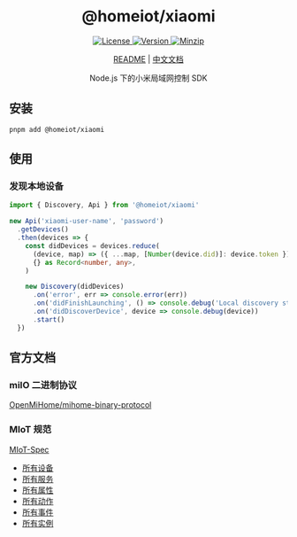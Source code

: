 <h1 align="center">@homeiot/xiaomi</h1>

<p align="center">
  <a href="https://github.com/qq15725/homeiot/blob/master/LICENSE" class="mr-3">
    <img src="https://img.shields.io/npm/l/homeiot.svg" alt="License">
  </a>
  <a href="https://www.npmjs.com/package/@homeiot/xiaomi">
    <img src="https://img.shields.io/npm/v/@homeiot/xiaomi.svg" alt="Version">
  </a>
  <a href="https://cdn.jsdelivr.net/npm/@homeiot/xiaomi/dist/index.js">
    <img src="https://img.shields.io/bundlephobia/minzip/@homeiot/xiaomi" alt="Minzip">
  </a>
</p>

<p align="center"><a href="README.md">README</a> | <a href="README_zh.md">中文文档</a></p>

<p align="center">Node.js 下的小米局域网控制 SDK</p>

## 安装

```shell
pnpm add @homeiot/xiaomi
```

## 使用

### 发现本地设备

```ts
import { Discovery, Api } from '@homeiot/xiaomi'

new Api('xiaomi-user-name', 'password')
  .getDevices()
  .then(devices => {
    const didDevices = devices.reduce(
      (device, map) => ({ ...map, [Number(device.did)]: device.token }),
      {} as Record<number, any>,
    )

    new Discovery(didDevices)
      .on('error', err => console.error(err))
      .on('didFinishLaunching', () => console.debug('Local discovery started'))
      .on('didDiscoverDevice', device => console.debug(device))
      .start()
  })
```

## 官方文档

### miIO 二进制协议

[OpenMiHome/mihome-binary-protocol](https://github.com/OpenMiHome/mihome-binary-protocol/blob/master/doc/PROTOCOL.md)

### MIoT 规范

[MIoT-Spec](https://iot.mi.com/new/doc/tools-and-resources/design/spec/overall)

- [所有设备](http://miot-spec.org/miot-spec-v2/spec/devices)
- [所有服务](http://miot-spec.org/miot-spec-v2/spec/services)
- [所有属性](http://miot-spec.org/miot-spec-v2/spec/properties)
- [所有动作](http://miot-spec.org/miot-spec-v2/spec/actions)
- [所有事件](http://miot-spec.org/miot-spec-v2/spec/events)
- [所有实例](http://miot-spec.org/miot-spec-v2/instances?status=all)
